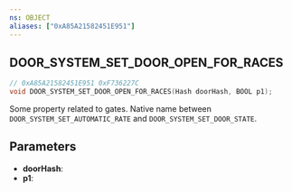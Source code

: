 ```yaml
---
ns: OBJECT
aliases: ["0xA85A21582451E951"]
---
```

## DOOR_SYSTEM_SET_DOOR_OPEN_FOR_RACES

```c
// 0xA85A21582451E951 0xF736227C
void DOOR_SYSTEM_SET_DOOR_OPEN_FOR_RACES(Hash doorHash, BOOL p1);
```

Some property related to gates. Native name between ``DOOR_SYSTEM_SET_AUTOMATIC_RATE`` and ``DOOR_SYSTEM_SET_DOOR_STATE``.

## Parameters
* **doorHash**: 
* **p1**: 


